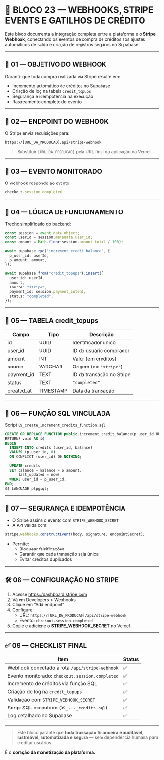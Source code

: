 
# 🔁 BLOCO 23 — WEBHOOKS, STRIPE EVENTS E GATILHOS DE CRÉDITO

Este bloco documenta a integração completa entre a plataforma e o **Stripe Webhook**, conectando os eventos de compra de créditos aos ajustes automáticos de saldo e criação de registros seguros no Supabase.

---

## 🔌 01 — OBJETIVO DO WEBHOOK

Garantir que toda compra realizada via Stripe resulte em:

- Incremento automático de créditos no Supabase
- Criação de log na tabela `credit_topups`
- Segurança e idempotência na execução
- Rastreamento completo do evento

---

## 📡 02 — ENDPOINT DO WEBHOOK

O Stripe envia requisições para:

```
https://[URL_DA_PRODUCAO]/api/stripe-webhook
```

> Substituir `[URL_DA_PRODUCAO]` pela URL final da aplicação na Vercel.

---

## 🧪 03 — EVENTO MONITORADO

O webhook responde ao evento:

```ts
checkout.session.completed
```

---

## 🧠 04 — LÓGICA DE FUNCIONAMENTO

Trecho simplificado do backend:

```ts
const session = event.data.object;
const userId = session.metadata.user_id;
const amount = Math.floor(session.amount_total / 100);

await supabase.rpc("increment_credit_balance", {
  p_user_id: userId,
  p_amount: amount,
});

await supabase.from("credit_topups").insert({
  user_id: userId,
  amount,
  source: "stripe",
  payment_id: session.payment_intent,
  status: "completed",
});
```

---

## 🧾 05 — TABELA credit_topups

| Campo         | Tipo     | Descrição                                |
|---------------|----------|------------------------------------------|
| id            | UUID     | Identificador único                      |
| user_id       | UUID     | ID do usuário comprador                  |
| amount        | INT      | Valor (em créditos)                      |
| source        | VARCHAR  | Origem (ex: `"stripe"`)                  |
| payment_id    | TEXT     | ID da transação no Stripe                |
| status        | TEXT     | `"completed"` | `"failed"` | `"pending"` |
| created_at    | TIMESTAMP| Data da transação                        |

---

## 🧮 06 — FUNÇÃO SQL VINCULADA

Script `09_create_increment_credits_function.sql`

```sql
CREATE OR REPLACE FUNCTION public.increment_credit_balance(p_user_id UUID, p_amount INT)
RETURNS void AS $$
BEGIN
  INSERT INTO credits (user_id, balance)
  VALUES (p_user_id, 0)
  ON CONFLICT (user_id) DO NOTHING;

  UPDATE credits
  SET balance = balance + p_amount,
      last_updated = now()
  WHERE user_id = p_user_id;
END;
$$ LANGUAGE plpgsql;
```

---

## 🔐 07 — SEGURANÇA E IDEMPOTÊNCIA

- O Stripe assina o evento com `STRIPE_WEBHOOK_SECRET`
- A API valida com:

```ts
stripe.webhooks.constructEvent(body, signature, endpointSecret);
```

- Permite:
  - Bloquear falsificações
  - Garantir que cada transação seja única
  - Evitar créditos duplicados

---

## 🛠️ 08 — CONFIGURAÇÃO NO STRIPE

1. Acesse https://dashboard.stripe.com
2. Vá em Developers > Webhooks
3. Clique em “Add endpoint”
4. Configure:
   - URL: `https://[URL_DA_PRODUCAO]/api/stripe-webhook`
   - Evento: `checkout.session.completed`
5. Copie e adicione o **STRIPE_WEBHOOK_SECRET** no Vercel

---

## ✅ 09 — CHECKLIST FINAL

| Item                                          | Status |
|-----------------------------------------------|--------|
| Webhook conectado à rota `/api/stripe-webhook`| ✅     |
| Evento monitorado: `checkout.session.completed` | ✅     |
| Incremento de créditos via função SQL         | ✅     |
| Criação de log na `credit_topups`             | ✅     |
| Validação com `STRIPE_WEBHOOK_SECRET`         | ✅     |
| Script SQL executado (`09_..._credits.sql`)   | ✅     |
| Log detalhado no Supabase                     | ✅     |

---

> Este bloco garante que **toda transação financeira é auditável, rastreável, automatizada e segura** — sem dependência humana para creditar usuários.

É o **coração da monetização da plataforma.**
